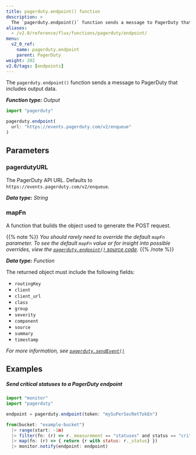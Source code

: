 ```yaml
---
title: pagerduty.endpoint() function
description: >
  The `pagerduty.endpoint()` function sends a message to PagerDuty that includes output data.
aliases:
  - /v2.0/reference/flux/functions/pagerduty/endpoint/
menu:
  v2_0_ref:
    name: pagerduty.endpoint
    parent: PagerDuty
weight: 202
v2.0/tags: [endpoints]
---
```


The `pagerduty.endpoint()` function sends a message to PagerDuty that includes output data.

_**Function type:** Output_

```js
import "pagerduty"

pagerduty.endpoint(
  url: "https://events.pagerduty.com/v2/enqueue"
)
```

## Parameters

### pagerdutyURL
The PagerDuty API URL.
Defaults to `https://events.pagerduty.com/v2/enqueue`.

_**Data type:** String_

### mapFn
A function that builds the object used to generate the POST request.

{{% note %}}
_You should rarely need to override the default `mapFn` parameter.
To see the default `mapFn` value or for insight into possible overrides, view the
[`pagerduty.endpoint()` source code](https://github.com/influxdata/flux/blob/master/stdlib/pagerduty/pagerduty.flux)._
{{% /note %}}

_**Data type:** Function_

The returned object must include the following fields:

- `routingKey`
- `client`
- `client_url`
- `class`
- `group`
- `severity`
- `component`
- `source`
- `summary`
- `timestamp`

_For more information, see [`pagerduty.sendEvent()`](/v2.0/reference/flux/stdlib/pagerduty/sendevent/)_

## Examples

##### Send critical statuses to a PagerDuty endpoint
```js
import "monitor"
import "pagerduty"

endpoint = pagerduty.endpoint(token: "mySuPerSecRetTokEn")

from(bucket: "example-bucket")
  |> range(start: -1m)
  |> filter(fn: (r) => r._measurement == "statuses" and status == "crit")
  |> map(fn: (r) => { return {r with status: r._status} })
  |> monitor.notify(endpoint: endpoint)
```
